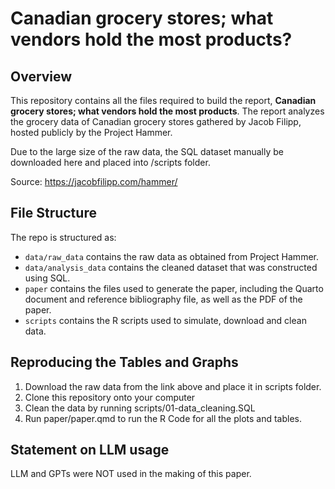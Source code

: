 # Canadian grocery stores; what vendors hold the most products?

## Overview

This repository contains all the files required to build the report, **Canadian grocery stores; what vendors hold the most products**. The report analyzes the grocery data of Canadian grocery stores gathered by Jacob Filipp, hosted publicly by the Project Hammer.

Due to the large size of the raw data, the SQL dataset manually be downloaded here and placed into /scripts folder.

Source: https://jacobfilipp.com/hammer/

## File Structure

The repo is structured as:

-   `data/raw_data` contains the raw data as obtained from Project Hammer.
-   `data/analysis_data` contains the cleaned dataset that was constructed using SQL.
-   `paper` contains the files used to generate the paper, including the Quarto document and reference bibliography file, as well as the PDF of the paper. 
-   `scripts` contains the R scripts used to simulate, download and clean data.

## Reproducing the Tables and Graphs
1. Download the raw data from the link above and place it in scripts folder.
2. Clone this repository onto your computer
3. Clean the data by running scripts/01-data_cleaning.SQL
4. Run paper/paper.qmd to run the R Code for all the plots and tables.

## Statement on LLM usage

LLM and GPTs were NOT used in the making of this paper.
